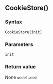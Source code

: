 ## CookieStore()

### Syntax
```
CookieStore(init)
```

### Parameters
<dl>
    <dt><code>init</code></dt>
</dl>

### Return value

<dl>
    <dt>None <code>undefined</code></dt>
</dl>


